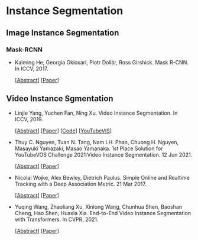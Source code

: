 # Instance Segmentation

## Image Instance Segmentation

### Mask-RCNN

- Kaiming He, Georgia Gkioxari, Piotr Dollár, Ross Girshick. Mask R-CNN. In ICCV, 2017.

  [[Abstract](https://paperswithcode.com/paper/mask-r-cnn)]
  [[Paper](https://paperswithcode.com/paper/mask-r-cnn)]


## Video Instance Sgmentation

- Linjie Yang, Yuchen Fan, Ning Xu. Video Instance Segmentation. In ICCV, 2019.

  [[Abstract](https://paperswithcode.com/paper/video-instance-segmentation)]
  [[Paper](https://paperswithcode.com/paper/video-instance-segmentation)]
  [[Code](https://github.com/youtubevos/MaskTrackRCNN)]
  [[YouTubeVIS](https://youtube-vos.org/dataset/vis/)]
  
- Thuy C. Nguyen, Tuan N. Tang, Nam LH. Phan, Chuong H. Nguyen, Masayuki Yamazaki, Masao Yamanaka. 1st Place Solution for YouTubeVOS Challenge 2021:Video Instance Segmentation. 12 Jun 2021.

  [[Abstract](https://paperswithcode.com/paper/1st-place-solution-for-youtubevos-challenge)]
  [[Paper](https://paperswithcode.com/paper/1st-place-solution-for-youtubevos-challenge)]

- Nicolai Wojke, Alex Bewley, Dietrich Paulus. Simple Online and Realtime Tracking with a Deep Association Metric. 21 Mar 2017.

  [[Abstract](https://paperswithcode.com/paper/simple-online-and-realtime-tracking-with-a)]
  [[Paper](https://paperswithcode.com/paper/simple-online-and-realtime-tracking-with-a)]

- Yuqing Wang, Zhaoliang Xu, Xinlong Wang, Chunhua Shen, Baoshan Cheng, Hao Shen, Huaxia Xia. End-to-End Video Instance Segmentation with Transformers. In CVPR, 2021.

  [[Abstract](https://paperswithcode.com/paper/end-to-end-video-instance-segmentation-with)]
  [[Paper](https://paperswithcode.com/paper/end-to-end-video-instance-segmentation-with)]
